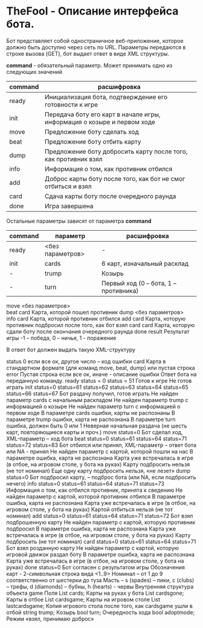 # TheFool - Описание интерфейса бота.
Бот представляет собой одностраничное веб-приложение, которое должно быть доступно через сеть по URL. Параметры передаются в строке вызова (GET), бот выдает ответ в виде XML структуры.

**command**	- обязательный параметр. Может принимать одно из следующих значений

| command | расшифровка |
| --- | --- |
| ready	| Инициализация бота, подтверждение его готовности к игре | 
| init	| Передача боту его карт в начале игры, информация о козыре и первом ходе  | 
| move	| Предложение боту сделать ход | 
| beat	| Предложение боту отбить карту | 
| dump	| Предложение боту добросить карту после того, как противник взял | 
| info	| Информация о том, как противник отбился | 
| add	| Доброс карты боту после того, как бот не смог отбиться и взял | 
| card	| Сдача карты боту после очередного раунда | 
| done	| Игра завершена | 

Остальные параметры зависят от параметра **command**

| command | параметр | расшифровка |
| --- | --- |--- |
 | ready	 | <без параметров>	 | - | 
 |  init	 | cards | 6 карт, изначальный расклад |
 | - | trump | Козырь |
 |  - | turn	 | Первый ход (0 – бота, 1 – противника) | 

move	<без параметров>	
beat	card	Карта, которой пошел противник
dump	<без параметров>	
info	card	Карта, которой противник отбился
add	card	Карта, которую противник подбросил после того, как бот взял
card	card	Карта, которую сдали боту после окончания очередного раунда
done	result	Результат игры -1 – победа, 0 – ничья, 1 - поражение

В ответ бот должен выдать такую XML-структуру
<?xml version=”1.0”>
<response>
<status> </status>
<card> </card>
<error> </error>
</response>
status	0 если все ок, другое число – код ошибки
card	Карта в стандартном формате (для команд move, beat, dump) или пустая строка
error	Пустая строка если все ок, иначе - описание ошибки 

Ответ бота на переданную команду. 
ready	status = 0
status = 51	Готов к игре
Не готов играть
 init	status=0
status=61
status=62
status=63
status=64
status=65
status=66
status=67	Бот раздачу получил, готов играть
Не найден параметр cards с начальным раскладом
Не найден параметр trump c информацией о козыре
Не найден параметр turn c информацией о первом ходе
В параметре cards ошибки, карты не распознаны
В параметре trump ошибки, карта не распознана
В параметре turn ошибка, должен быть 0 или 1
Неверная начальная раздача (не шесть карт, повторяющиеся карты и проч.)
move	status=0	Бот сделал ход, XML-параметр <card> – ход бота
beat	status=0
status=61
status=64
status=71
status=72
status=83	Бот отбился или принял, XML-параметр <card> – ответ бота или NA - принял
Не найден параметр <card> с картой, которой пошли на нас
В параметре <card> ошибка, карта не распознана
Карта <card> уже встречалась в игре (в отбое, на игровом столе, у бота на руках)
Карту <card> подбросить нельзя (не тот номинал)
Еще одну карту подбросить нельзя, «не лезет»
dump	status=0	Бот подбросил карту, <card> – подброс бота (или NA, если подбросить нечего)
info	status=0
status=61
status=64
status=71
status=73	Информация о том, как отбился противник, принята к сведению
Не найден параметр <card> с картой, которой противник отбился 
В параметре <card> ошибка, карта не распознана
Карта <card> уже встречалась в игре (в отбое, на игровом столе, у бота на руках)
Картой <card> отбиться нельзя (не тот номинал)
add	status=0
status=61
status=64
status=71
status=72	Бот взял подброшенную карту
Не найден параметр <card> с картой, которую противник подбросил
В параметре <card> ошибка, карта не распознана
Карта <card> уже встречалась в игре (в отбое, на игровом столе, у бота на руках)
Карту <card> подбросить (не тот номинал)
card	status=0
status=61
status=64
status=71	Бот взял розданную карту
Не найден параметр <card> с картой, которую игровой движок раздал боту
В параметре <card> ошибка, карта не распознана
Карта <card> уже встречалась в игре (в отбое, на игровом столе, у бота на руках)
done	status=0	Бот согласен с результатом игры

Обозначения карт  - 2-символьная строка вида  <1..9><s|c|d|h>
Номинал – от 1 до 9 соответственно от шестерки до туза
Масть – s (spades) – пики, c (clubs) – трефы, d (diamonds) – бубны, h (hearts) - червы
Внутренняя структура объекта game
Поля
        List<string> cards;				Карты на руках у бота
        List<string> cardsgone;			Карты в отбое
        List<string> cardsgame;			Карты на игровом столе
        List<string> lastcardsgame;		Копия игрового стола после того, как cardsgame ушли в отбой

        string trump;				Козырь
        bool turn;					Очередность хода
        bool adoptmode;				Режим «взял, принимаю доброс»
